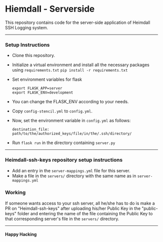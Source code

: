 # Hiemdall - Serverside

This repository contains code for the server-side application of Heimdall SSH Logging system.

---

### Setup Instructions

- Clone this repository.
- Initialize a virtual environment and install all the necessary packages using ```requirements.txt```
	```pip install -r requirements.txt```

- Set environment variables for flask
	```
	export FLASK_APP=server
	export FLASK_ENV=development
	```

- You can change the FLASK_ENV according to your needs.
- Copy ```config-stencil.yml``` to ```config.yml```.

- Now, set the environment variable in ```config.yml``` as follows:
	```
	destination_file: path/to/the/authorized_keys/file/in/the/.ssh/directory/
	```

- Run ```flask run``` in the directory containing ```server.py```

---

### Heimdall-ssh-keys repository setup instructions

- Add an entry in the ```server-mappings.yml``` file for this server.
- Make a file in the ```servers/``` directory with the same name as in ```server-mappings.yml```

### Working

If someone wants access to your ssh server, all he/she has to do is make a PR on "Heimdall-ssh-keys" after uploading his/her Public Key in the "public-keys" folder and entering the name of the file containing the Public Key to that corresponding server's file in the ```servers/``` directory.

---

#### Happy Hacking
